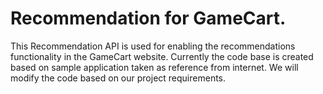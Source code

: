 # Recommendation for GameCart.

This Recommendation API is used for enabling the recommendations functionality in the GameCart website.
Currently the code base is created based on sample application taken as reference from internet.
We will modify the code based on our project requirements.
